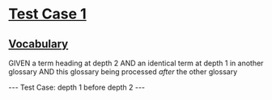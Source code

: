 # [Test Case 1](#test-case-1)

## [Vocabulary](#vocabulary)

GIVEN a term heading at depth 2
AND an identical term at depth 1 in another glossary
AND this glossary being processed *after* the other glossary

\--- Test Case: depth 1 before depth 2 ---
